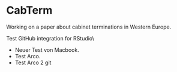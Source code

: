 # CabTerm
Working on a paper about cabinet terminations in Western Europe.

Test GitHub integration for RStudio\\

+ Neuer Test von Macbook.
+ Test Arco.
+ Test Arco 2 git